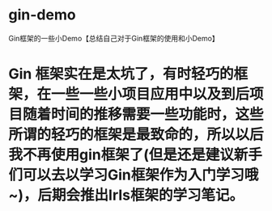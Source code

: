 # gin-demo

Gin框架的一些小Demo【总结自己对于Gin框架的使用和小Demo】



# Gin 框架实在是太坑了，有时轻巧的框架，在一些一些小项目应用中以及到后项目随着时间的推移需要一些功能时，这些所谓的轻巧的框架是最致命的，所以以后我不再使用gin框架了(但是还是建议新手们可以去以学习Gin框架作为入门学习哦~)，后期会推出IrIs框架的学习笔记。
